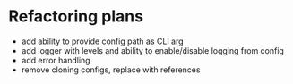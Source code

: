 # Refactoring plans

- add ability to provide config path as CLI arg
- add logger with levels and ability to enable/disable logging from config
- add error handling
- remove cloning configs, replace with references
